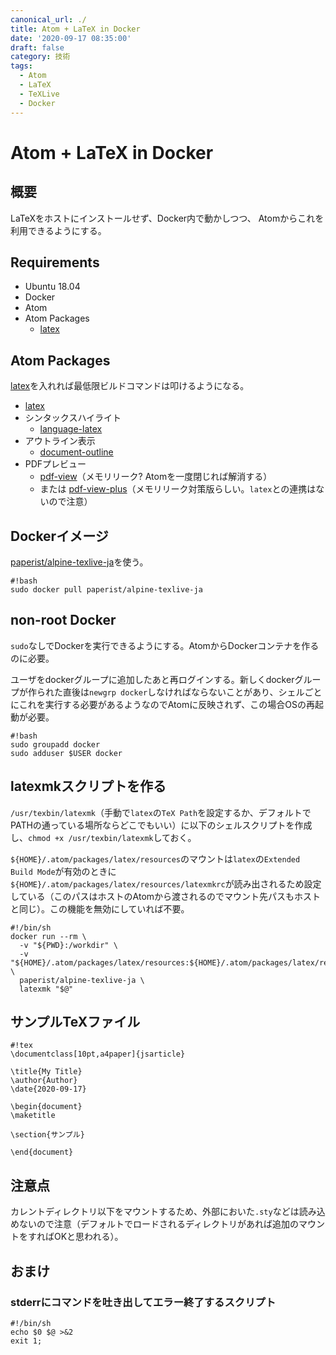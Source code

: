 ```yaml
---
canonical_url: ./
title: Atom + LaTeX in Docker
date: '2020-09-17 08:35:00'
draft: false
category: 技術
tags:
  - Atom
  - LaTeX
  - TeXLive
  - Docker
---
```

# Atom + LaTeX in Docker

## 概要
LaTeXをホストにインストールせず、Docker内で動かしつつ、
Atomからこれを利用できるようにする。

## Requirements
- Ubuntu 18.04
- Docker
- Atom
- Atom Packages
    - [latex](https://atom.io/packages/latex)

## Atom Packages
[latex](https://atom.io/packages/latex)を入れれば最低限ビルドコマンドは叩けるようになる。

- [latex](https://atom.io/packages/latex)
- シンタックスハイライト
    - [language-latex](https://atom.io/packages/language-latex)
- アウトライン表示
    - [document-outline](https://atom.io/packages/document-outline)
- PDFプレビュー
    - [pdf-view]()（メモリリーク? Atomを一度閉じれば解消する）
    - または [pdf-view-plus]()（メモリリーク対策版らしい。`latex`との連携はないので注意）


## Dockerイメージ
[paperist/alpine-texlive-ja](https://hub.docker.com/r/paperist/alpine-texlive-ja/)を使う。

```
#!bash
sudo docker pull paperist/alpine-texlive-ja
```

## non-root Docker
`sudo`なしでDockerを実行できるようにする。AtomからDockerコンテナを作るのに必要。

ユーザをdockerグループに追加したあと再ログインする。新しくdockerグループが作られた直後は`newgrp docker`しなければならないことがあり、シェルごとにこれを実行する必要があるようなのでAtomに反映されず、この場合OSの再起動が必要。

```
#!bash
sudo groupadd docker
sudo adduser $USER docker
```

## latexmkスクリプトを作る

`/usr/texbin/latexmk`（手動で`latex`の`TeX Path`を設定するか、デフォルトでPATHの通っている場所ならどこでもいい）に以下のシェルスクリプトを作成し、`chmod +x /usr/texbin/latexmk`しておく。

`${HOME}/.atom/packages/latex/resources`のマウントは`latex`の`Extended Build Mode`が有効のときに`${HOME}/.atom/packages/latex/resources/latexmkrc`が読み出されるため設定している（このパスはホストのAtomから渡されるのでマウント先パスもホストと同じ）。この機能を無効にしていれば不要。

```
#!/bin/sh
docker run --rm \
  -v "${PWD}:/workdir" \
  -v "${HOME}/.atom/packages/latex/resources:${HOME}/.atom/packages/latex/resources" \
  paperist/alpine-texlive-ja \
  latexmk "$@"
```

## サンプルTeXファイル

```
#!tex
\documentclass[10pt,a4paper]{jsarticle}

\title{My Title}
\author{Author}
\date{2020-09-17}

\begin{document}
\maketitle

\section{サンプル}

\end{document}
```

## 注意点
カレントディレクトリ以下をマウントするため、外部においた`.sty`などは読み込めないので注意（デフォルトでロードされるディレクトリがあれば追加のマウントをすればOKと思われる）。

## おまけ
### stderrにコマンドを吐き出してエラー終了するスクリプト

```
#!/bin/sh
echo $0 $@ >&2
exit 1;
```
